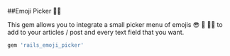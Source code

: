 ##Emoji Picker ✌🏻

This gem allows you to integrate a small picker menu of emojis 😎 🙊 👏🏻 to add to your articles / post  and every text field that you want. 

```ruby
gem 'rails_emoji_picker'
```





